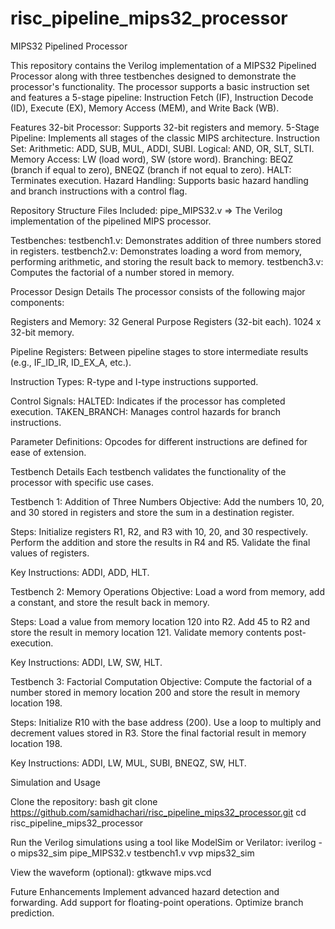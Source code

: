 # risc_pipeline_mips32_processor

MIPS32 Pipelined Processor

This repository contains the Verilog implementation of a MIPS32 Pipelined Processor along with three testbenches designed to demonstrate the processor's functionality.
The processor supports a basic instruction set and features a 5-stage pipeline: Instruction Fetch (IF), Instruction Decode (ID), Execute (EX), Memory Access (MEM), and Write Back (WB).

Features
32-bit Processor: Supports 32-bit registers and memory.
5-Stage Pipeline: Implements all stages of the classic MIPS architecture.
Instruction Set:
  Arithmetic: ADD, SUB, MUL, ADDI, SUBI.
  Logical: AND, OR, SLT, SLTI.
  Memory Access: LW (load word), SW (store word).
  Branching: BEQZ (branch if equal to zero), BNEQZ (branch if not equal to zero).
  HALT: Terminates execution.
Hazard Handling: Supports basic hazard handling and branch instructions with a control flag.

Repository Structure
Files Included:
pipe_MIPS32.v => The Verilog implementation of the pipelined MIPS processor.

Testbenches:
testbench1.v: Demonstrates addition of three numbers stored in registers.
testbench2.v: Demonstrates loading a word from memory, performing arithmetic, and storing the result back to memory.
testbench3.v: Computes the factorial of a number stored in memory.

Processor Design Details
The processor consists of the following major components:

Registers and Memory:
32 General Purpose Registers (32-bit each).
1024 x 32-bit memory.

Pipeline Registers:
Between pipeline stages to store intermediate results (e.g., IF_ID_IR, ID_EX_A, etc.).

Instruction Types:
R-type and I-type instructions supported.

Control Signals:
HALTED: Indicates if the processor has completed execution.
TAKEN_BRANCH: Manages control hazards for branch instructions.

Parameter Definitions:
Opcodes for different instructions are defined for ease of extension.

Testbench Details
Each testbench validates the functionality of the processor with specific use cases.

Testbench 1: Addition of Three Numbers
Objective: Add the numbers 10, 20, and 30 stored in registers and store the sum in a destination register.

Steps:
Initialize registers R1, R2, and R3 with 10, 20, and 30 respectively.
Perform the addition and store the results in R4 and R5.
Validate the final values of registers.

Key Instructions:
ADDI, ADD, HLT.

Testbench 2: Memory Operations
Objective: Load a word from memory, add a constant, and store the result back in memory.

Steps:
Load a value from memory location 120 into R2.
Add 45 to R2 and store the result in memory location 121.
Validate memory contents post-execution.

Key Instructions:
ADDI, LW, SW, HLT.

Testbench 3: Factorial Computation
Objective: Compute the factorial of a number stored in memory location 200 and store the result in memory location 198.

Steps:
Initialize R10 with the base address (200).
Use a loop to multiply and decrement values stored in R3.
Store the final factorial result in memory location 198.

Key Instructions:
ADDI, LW, MUL, SUBI, BNEQZ, SW, HLT.

Simulation and Usage

Clone the repository:
bash
git clone https://github.com/samidhachari/risc_pipeline_mips32_processor.git
cd risc_pipeline_mips32_processor

Run the Verilog simulations using a tool like ModelSim or Verilator:
iverilog -o mips32_sim pipe_MIPS32.v testbench1.v
vvp mips32_sim

View the waveform (optional):
gtkwave mips.vcd

Future Enhancements
Implement advanced hazard detection and forwarding.
Add support for floating-point operations.
Optimize branch prediction.

